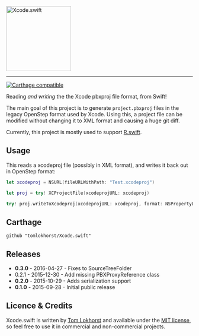 <img src="https://cloud.githubusercontent.com/assets/75655/10141830/f92646ca-660e-11e5-8e1e-40c90482ead0.png" width="175" alt="Xcode.swift">
<hr>

<a href="https://github.com/Carthage/Carthage"><img src="https://img.shields.io/badge/Carthage-compatible-4BC51D.svg?style=flat" alt="Carthage compatible" /></a>

Reading _and writing_ the the Xcode pbxproj file format, from Swift!

The main goal of this project is to generate `project.pbxproj` files in the legacy OpenStep format used by Xcode. Using this, a project file can be modified without changing it to XML format and causing a huge git diff.

Currently, this project is mostly used to support [R.swift](https://github.com/mac-cain13/R.swift).


Usage
-----

This reads a xcodeproj file (possibly in XML format), and writes it back out in OpenStep format:

```swift
let xcodeproj = NSURL(fileURLWithPath: "Test.xcodeproj")

let proj = try! XCProjectFile(xcodeprojURL: xcodeproj)

try! proj.writeToXcodeproj(xcodeprojURL: xcodeproj, format: NSPropertyListFormat.OpenStepFormat)
```


Carthage
--------
```
github "tomlokhorst/Xcode.swift"
```


Releases
--------

 - **0.3.0** - 2016-04-27 - Fixes to SourceTreeFolder
 - 0.2.1 - 2015-12-30 - Add missing PBXProxyReference class
 - **0.2.0** - 2015-10-29 - Adds serialization support
 - **0.1.0** - 2015-09-28 - Initial public release


Licence & Credits
-----------------

Xcode.swift is written by [Tom Lokhorst](https://twitter.com/tomlokhorst) and available under the [MIT license](https://github.com/tomlokhorst/Xcode.swift/blob/develop/LICENSE), so feel free to use it in commercial and non-commercial projects.

